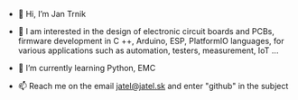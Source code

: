 - 👋 Hi, I’m Jan Trnik
- 👀 I am interested in the design of electronic circuit boards and PCBs, firmware development in C ++, Arduino, ESP, PlatformIO languages, for various applications such as automation, testers, measurement, IoT ...
- 🌱 I’m currently learning Python, EMC

- 📫 Reach me on the email jatel@jatel.sk and enter "github" in the subject

<!---
jatel903/jatel903 is a ✨ special ✨ repository because its `README.md` (this file) appears on your GitHub profile.
You can click the Preview link to take a look at your changes.

- 💞️ I’m looking to collaborate on ...
--->

